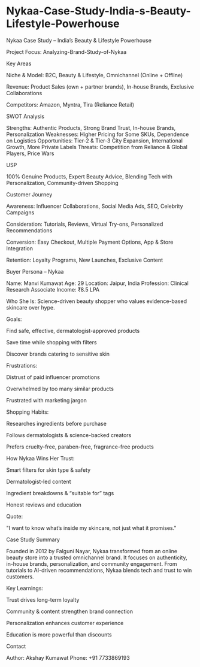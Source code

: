 # Nykaa-Case-Study-India-s-Beauty-Lifestyle-Powerhouse

Nykaa Case Study – India’s Beauty & Lifestyle Powerhouse

Project Focus: Analyzing-Brand-Study-of-Nykaa

Key Areas

Niche & Model: B2C, Beauty & Lifestyle, Omnichannel (Online + Offline)

Revenue: Product Sales (own + partner brands), In-house Brands, Exclusive Collaborations

Competitors: Amazon, Myntra, Tira (Reliance Retail)

SWOT Analysis

Strengths: Authentic Products, Strong Brand Trust, In-house Brands, Personalization
Weaknesses: Higher Pricing for Some SKUs, Dependence on Logistics
Opportunities: Tier-2 & Tier-3 City Expansion, International Growth, More Private Labels
Threats: Competition from Reliance & Global Players, Price Wars

USP

100% Genuine Products, Expert Beauty Advice, Blending Tech with Personalization, Community-driven Shopping

Customer Journey

Awareness: Influencer Collaborations, Social Media Ads, SEO, Celebrity Campaigns

Consideration: Tutorials, Reviews, Virtual Try-ons, Personalized Recommendations

Conversion: Easy Checkout, Multiple Payment Options, App & Store Integration

Retention: Loyalty Programs, New Launches, Exclusive Content

Buyer Persona – Nykaa

Name: Manvi Kumawat
Age: 29
Location: Jaipur, India
Profession: Clinical Research Associate
Income: ₹8.5 LPA

Who She Is:
Science-driven beauty shopper who values evidence-based skincare over hype.

Goals:

Find safe, effective, dermatologist-approved products

Save time while shopping with filters

Discover brands catering to sensitive skin

Frustrations:

Distrust of paid influencer promotions

Overwhelmed by too many similar products

Frustrated with marketing jargon

Shopping Habits:

Researches ingredients before purchase

Follows dermatologists & science-backed creators

Prefers cruelty-free, paraben-free, fragrance-free products

How Nykaa Wins Her Trust:

Smart filters for skin type & safety

Dermatologist-led content

Ingredient breakdowns & “suitable for” tags

Honest reviews and education

Quote:

"I want to know what’s inside my skincare, not just what it promises."

Case Study Summary

Founded in 2012 by Falguni Nayar, Nykaa transformed from an online beauty store into a trusted omnichannel brand.
It focuses on authenticity, in-house brands, personalization, and community engagement.
From tutorials to AI-driven recommendations, Nykaa blends tech and trust to win customers.

Key Learnings:

Trust drives long-term loyalty

Community & content strengthen brand connection

Personalization enhances customer experience

Education is more powerful than discounts

Contact

Author: Akshay Kumawat
Phone: +91 7733869193
